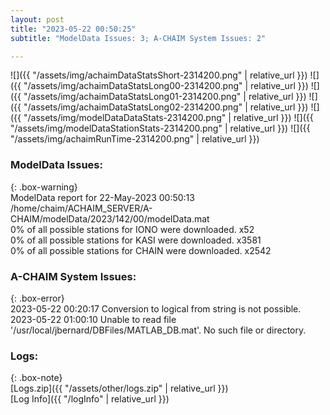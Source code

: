 ```yaml
---
layout: post
title: "2023-05-22 00:50:25"
subtitle: "ModelData Issues: 3; A-CHAIM System Issues: 2"

---
```


![]({{ "/assets/img/achaimDataStatsShort-2314200.png" | relative_url }})
![]({{ "/assets/img/achaimDataStatsLong00-2314200.png" | relative_url }})
![]({{ "/assets/img/achaimDataStatsLong01-2314200.png" | relative_url }})
![]({{ "/assets/img/achaimDataStatsLong02-2314200.png" | relative_url }})
![]({{ "/assets/img/modelDataDataStats-2314200.png" | relative_url }})
![]({{ "/assets/img/modelDataStationStats-2314200.png" | relative_url }})
![]({{ "/assets/img/achaimRunTime-2314200.png" | relative_url }})


### ModelData Issues:  
  
{: .box-warning}  
 ModelData report for 22-May-2023 00:50:13   
 /home/chaim/ACHAIM_SERVER/A-CHAIM/modelData/2023/142/00/modelData.mat   
 0% of all possible stations for IONO were downloaded. x52   
 0% of all possible stations for KASI were downloaded. x3581   
 0% of all possible stations for CHAIN were downloaded. x2542   
  
### A-CHAIM System Issues:  
  
{: .box-error}  
2023-05-22 00:20:17 Conversion to logical from string is not possible.  
2023-05-22 01:00:10 Unable to read file '/usr/local/jbernard/DBFiles/MATLAB_DB.mat'. No such file or directory.  

### Logs:  
  
{: .box-note}  
[Logs.zip]({{ "/assets/other/logs.zip" | relative_url }})  
[Log Info]({{ "/logInfo" | relative_url }})  
